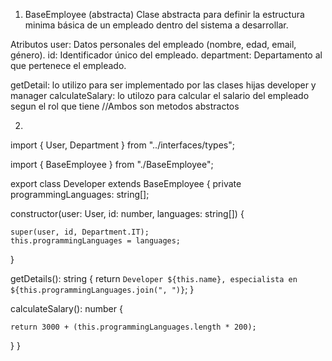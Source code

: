 1. BaseEmployee (abstracta)
Clase abstracta para definir la estructura minima básica de un empleado dentro del sistema a desarrollar.

Atributos 
user: Datos personales del empleado (nombre, edad, email, género).
id: Identificador único del empleado.
department: Departamento al que pertenece el empleado.

getDetail: lo utilizo para ser implementado por las clases hijas developer y manager
calculateSalary: lo utilozo para calcular el salario del empleado segun el rol que tiene
//Ambos son metodos abstractos

2. 

import { User, Department } from "../interfaces/types";

import { BaseEmployee } from "./BaseEmployee";

export class Developer extends BaseEmployee {
  private programmingLanguages: string[];

  constructor(user: User, id: number, languages: string[]) {
    
    super(user, id, Department.IT);
    this.programmingLanguages = languages;
  }

  getDetails(): string {
    return `Developer ${this.name}, especialista en ${this.programmingLanguages.join(", ")}`;
  }

  calculateSalary(): number {
    
    return 3000 + (this.programmingLanguages.length * 200);
  }
}

